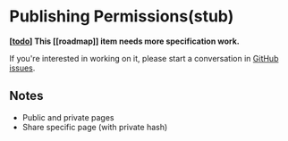 # Publishing Permissions(stub)

**[[todo]] This [[roadmap]] item needs more specification work.**

If you're interested in working on it, please start a conversation in [GitHub issues](https://github.com/foambubble/foam/issues).

## Notes

- Public and private pages
- Share specific page (with private hash)

[//begin]: # "Autogenerated link references for markdown compatibility"
[todo]: todo.md "Todo"
[//end]: # "Autogenerated link references"
